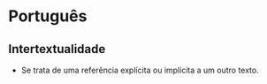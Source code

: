 # Português

## Intertextualidade
* Se trata de uma referência explícita ou implícita a um outro texto.